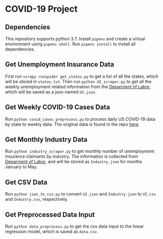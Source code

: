 # COVID-19 Project

## Dependencies

This repository supports python 3.7. Install `pipenv` and create a virtual environment using `pipenv shell`. Run `pipenv install` to install all dependencies.

## Get Unemployment Insurance Data

First run `scrapy runspider get_states.py` to get a list of all the states, which will be stored in `states.txt`. Then run `python UI_scraper.py` to get all the weekly unemployment related information from the [Deparment of Labor](https://oui.doleta.gov/unemploy/claims.asp), which will be saved as a json named `UI.json`. 


## Get Weekly COVID-19 Cases Data

Run `python covid_cases_preprocess.py` to process daily US COVID-19 data by state to weekly data. The original data is found in the repo [here](https://github.com/CSSEGISandData/COVID-19/tree/master/csse_covid_19_data/csse_covid_19_time_series).


## Get Monthly Industry Data

Run `python industry_scraper.py` to get monthly number of unemployment insurance claimants by industry. The information is collected from [Deparment of Labor](https://oui.doleta.gov/unemploy/chariu.asp), and will be stored as `Industry.json` for months January to May.


## Get CSV Data

Run `python json_to_csv.py` to convert `UI.json` and `Industry.json` to `UI.csv` and `Industry.csv`, respectively.


## Get Preprocessed Data Input

Run `python data_preprocess.py` to get the csv data input to the linear regression model, which is saved as `data.csv`.